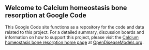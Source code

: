 ## Welcome to Calcium homeostasis bone resorption at Google Code ##

This Google Code site functions as a repository for the code and data related to this project. For a detailed summary, discussion boards and information on how to support this project, please visit the [Calcium homeostasis bone resorption home page](http://opendiseasemodels.org/index.php?option=com_content&view=article&id=15&Itemid=32) at [OpenDiseaseModels.org](http://www.opendiseasemodels.org/).